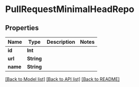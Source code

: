 # PullRequestMinimalHeadRepo

## Properties
Name | Type | Description | Notes
------------ | ------------- | ------------- | -------------
**id** | **Int** |  | 
**url** | **String** |  | 
**name** | **String** |  | 

[[Back to Model list]](../README.md#documentation-for-models) [[Back to API list]](../README.md#documentation-for-api-endpoints) [[Back to README]](../README.md)



